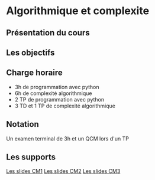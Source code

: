 # Algorithmique et complexite

## Présentation du cours

## Les objectifs

## Charge horaire

- 3h de programmation avec python
- 6h de complexité algorithmique
- 2 TP de programmation avec python
- 3 TD et 1 TP de complexité algorithmique

## Notation 

Un examen terminal de 3h et un QCM lors d'un TP

## Les supports

[Les slides CM1](../presentations/algo-complexite_CM1.html)
[Les slides CM2](../presentations/algo-complexite_CM2.html)
[Les slides CM3](../presentations/algo-complexite_CM3.html)